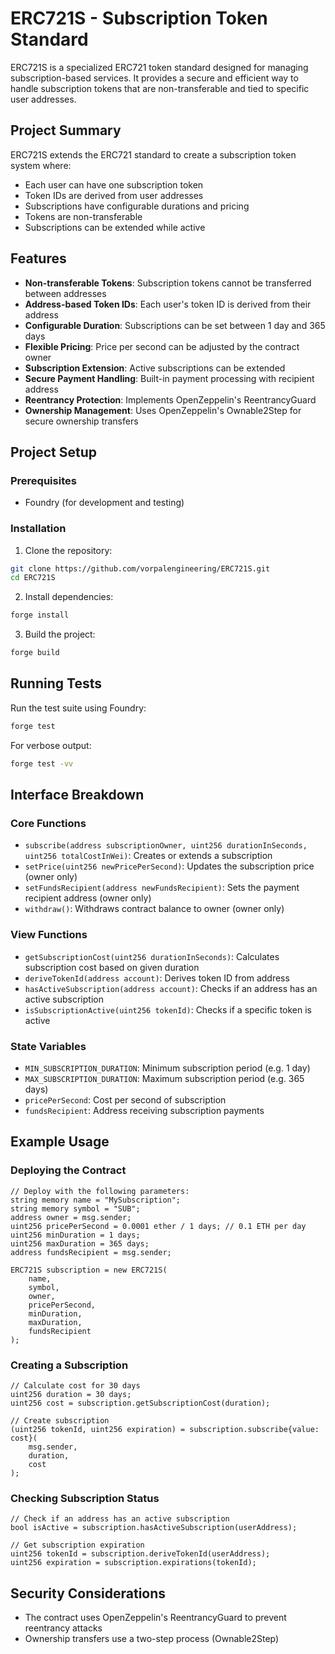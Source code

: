# ERC721S - Subscription Token Standard

ERC721S is a specialized ERC721 token standard designed for managing subscription-based services. It provides a secure and efficient way to handle subscription tokens that are non-transferable and tied to specific user addresses.

## Project Summary

ERC721S extends the ERC721 standard to create a subscription token system where:
- Each user can have one subscription token
- Token IDs are derived from user addresses
- Subscriptions have configurable durations and pricing
- Tokens are non-transferable
- Subscriptions can be extended while active

## Features

- **Non-transferable Tokens**: Subscription tokens cannot be transferred between addresses
- **Address-based Token IDs**: Each user's token ID is derived from their address
- **Configurable Duration**: Subscriptions can be set between 1 day and 365 days
- **Flexible Pricing**: Price per second can be adjusted by the contract owner
- **Subscription Extension**: Active subscriptions can be extended
- **Secure Payment Handling**: Built-in payment processing with recipient address
- **Reentrancy Protection**: Implements OpenZeppelin's ReentrancyGuard
- **Ownership Management**: Uses OpenZeppelin's Ownable2Step for secure ownership transfers

## Project Setup

### Prerequisites

- Foundry (for development and testing)

### Installation

1. Clone the repository:
```bash
git clone https://github.com/vorpalengineering/ERC721S.git
cd ERC721S
```

2. Install dependencies:
```bash
forge install
```

3. Build the project:
```bash
forge build
```

## Running Tests

Run the test suite using Foundry:

```bash
forge test
```

For verbose output:

```bash
forge test -vv
```

## Interface Breakdown

### Core Functions

- `subscribe(address subscriptionOwner, uint256 durationInSeconds, uint256 totalCostInWei)`: Creates or extends a subscription
- `setPrice(uint256 newPricePerSecond)`: Updates the subscription price (owner only)
- `setFundsRecipient(address newFundsRecipient)`: Sets the payment recipient address (owner only)
- `withdraw()`: Withdraws contract balance to owner (owner only)

### View Functions

- `getSubscriptionCost(uint256 durationInSeconds)`: Calculates subscription cost based on given duration
- `deriveTokenId(address account)`: Derives token ID from address
- `hasActiveSubscription(address account)`: Checks if an address has an active subscription
- `isSubscriptionActive(uint256 tokenId)`: Checks if a specific token is active

### State Variables

- `MIN_SUBSCRIPTION_DURATION`: Minimum subscription period (e.g. 1 day)
- `MAX_SUBSCRIPTION_DURATION`: Maximum subscription period (e.g. 365 days)
- `pricePerSecond`: Cost per second of subscription
- `fundsRecipient`: Address receiving subscription payments

## Example Usage

### Deploying the Contract

```solidity
// Deploy with the following parameters:
string memory name = "MySubscription";
string memory symbol = "SUB";
address owner = msg.sender;
uint256 pricePerSecond = 0.0001 ether / 1 days; // 0.1 ETH per day
uint256 minDuration = 1 days;
uint256 maxDuration = 365 days;
address fundsRecipient = msg.sender;

ERC721S subscription = new ERC721S(
    name,
    symbol,
    owner,
    pricePerSecond,
    minDuration,
    maxDuration,
    fundsRecipient
);
```

### Creating a Subscription

```solidity
// Calculate cost for 30 days
uint256 duration = 30 days;
uint256 cost = subscription.getSubscriptionCost(duration);

// Create subscription
(uint256 tokenId, uint256 expiration) = subscription.subscribe{value: cost}(
    msg.sender,
    duration,
    cost
);
```

### Checking Subscription Status

```solidity
// Check if an address has an active subscription
bool isActive = subscription.hasActiveSubscription(userAddress);

// Get subscription expiration
uint256 tokenId = subscription.deriveTokenId(userAddress);
uint256 expiration = subscription.expirations(tokenId);
```

## Security Considerations

- The contract uses OpenZeppelin's ReentrancyGuard to prevent reentrancy attacks
- Ownership transfers use a two-step process (Ownable2Step)
